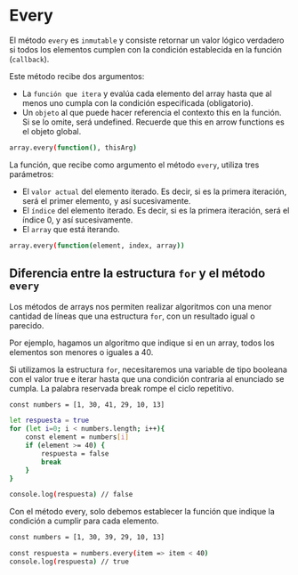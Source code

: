 # Every

El método `every` es `inmutable` y consiste retornar un valor lógico verdadero si todos los elementos cumplen con la condición establecida en la función (`callback`).

Este método recibe dos argumentos:

* La `función que itera` y evalúa cada elemento del array hasta que al menos uno cumpla con la condición especificada (obligatorio).
* Un `objeto` al que puede hacer referencia el contexto this en la función. Si se lo omite, será undefined. Recuerde que this en arrow functions es el objeto global.

``` bash
array.every(function(), thisArg)
```

La función, que recibe como argumento el método `every`, utiliza tres parámetros:

* El `valor actual` del elemento iterado. Es decir, si es la primera iteración, será el primer elemento, y así sucesivamente.
* El `índice` del elemento iterado. Es decir, si es la primera iteración, será el índice 0, y así sucesivamente.
* El `array` que está iterando.

``` bash
array.every(function(element, index, array))
```

## Diferencia entre la estructura `for` y el método `every`

Los métodos de arrays nos permiten realizar algoritmos con una menor cantidad de líneas que una estructura `for`, con un resultado igual o parecido.

Por ejemplo, hagamos un algoritmo que indique si en un array, todos los elementos son menores o iguales a 40.

Si utilizamos la estructura `for`, necesitaremos una variable de tipo booleana con el valor true e iterar hasta que una condición contraria al enunciado se cumpla. La palabra reservada break rompe el ciclo repetitivo.

``` bash
const numbers = [1, 30, 41, 29, 10, 13]

let respuesta = true
for (let i=0; i < numbers.length; i++){
    const element = numbers[i]
    if (element >= 40) {
        respuesta = false
        break
    }
}

console.log(respuesta) // false
```

Con el método every, solo debemos establecer la función que indique la condición a cumplir para cada elemento.

``` bash
const numbers = [1, 30, 39, 29, 10, 13]

const respuesta = numbers.every(item => item < 40)
console.log(respuesta) // true
```
